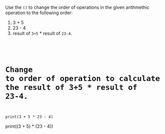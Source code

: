 Use the `()` to change the order of operations in the given arithmethic operation to the following order:

1. 3 + 5
2. 23 - 4
3. result of `3+5` * result of `23-4`.

&nbsp;
<codeblock language="python" type="exercise" testMode="fixedInput">
<code>
# Change to order of operation to calculate the result of 3+5 * result of 23-4.
print(3 + 5 * 23 - 4)
</code>

<solution>
print((3 + 5) * (23 - 4))
</solution>
</codeblock>
